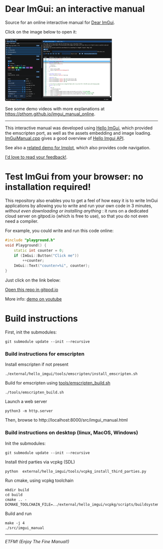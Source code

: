 # Dear ImGui: an interactive manual

Source for an online interactive manual for [Dear ImGui](https://github.com/ocornut/imgui).

Click on the image below to open it:

[![ImGui Manual](doc/images/link_manual.png)](https://pthom.github.io/imgui_manual_online/manual/imgui_manual.html)

See some demo videos with more explanations at https://pthom.github.io/imgui_manual_online.

---
This interactive manual was developed using [Hello ImGui](https://github.com/pthom/hello_imgui), which provided the emscripten port, as well as the assets embedding and image loading. [ImGuiManual.cpp](src/ImGuiManual.cpp) gives a good overview of [Hello Imgui API](https://github.com/pthom/hello_imgui/blob/master/src/hello_imgui/hello_imgui_api.md).

See also a [related demo for Implot](https://traineq.org/implot_demo/src/implot_demo.html), which also provides code navigation.

[I'd love to read your feedback!](https://github.com/pthom/imgui_manual/issues/1). 


# Test ImGui from your browser: no installation required!

This repository also enables you to get a feel of how easy it is to write ImGui applications by allowing you to write and run your own code in 3 minutes, *without even downloading or installing anything* : it runs on a dedicated cloud server on gitpod.io (which is free to use), so that you do not even need a compiler.

For example, you could write and run this code online:

````cpp
#include "playground.h"
void Playground() {
    static int counter = 0;
    if (ImGui::Button("Click me"))
        ++counter;
    ImGui::Text("counter=%i", counter);
}
````

Just click on the link below: 

[Open this repo in gitpod.io](https://gitpod.io/#https://github.com/pthom/imgui_manual)

More info: [demo on youtube](https://www.youtube.com/watch?v=FJgObNNmuzo&feature=youtu.be)


# Build instructions

First, init the submodules:
````
git submodule update --init --recursive
````


### Build instructions for emscripten

Install emscripten if not present

````
./external/hello_imgui/tools/emscripten/install_emscripten.sh
````

Build for emscripten using [tools/emscripten_build.sh](tools/emscripten_build.sh)
````
./tools/emscripten_build.sh
````

Launch a web server
````
python3 -m http.server
````

Then, browse to http://localhost:8000/src/imgui_manual.html

### Build instructions on desktop (linux, MacOS, Windows)

Init the submodules:
````
git submodule update --init --recursive
````

Install third parties via vcpkg (SDL)
````
python  external/hello_imgui/tools/vcpkg_install_third_parties.py
````

Run cmake, using vcpkg toolchain
````
mkdir build
cd build
cmake .. -DCMAKE_TOOLCHAIN_FILE=../external/hello_imgui/vcpkg/scripts/buildsystems/vcpkg.cmake
````

Build and run
````
make -j 4
./src/imgui_manual
````

---

_ETFM! (Enjoy The Fine Manual!)_
